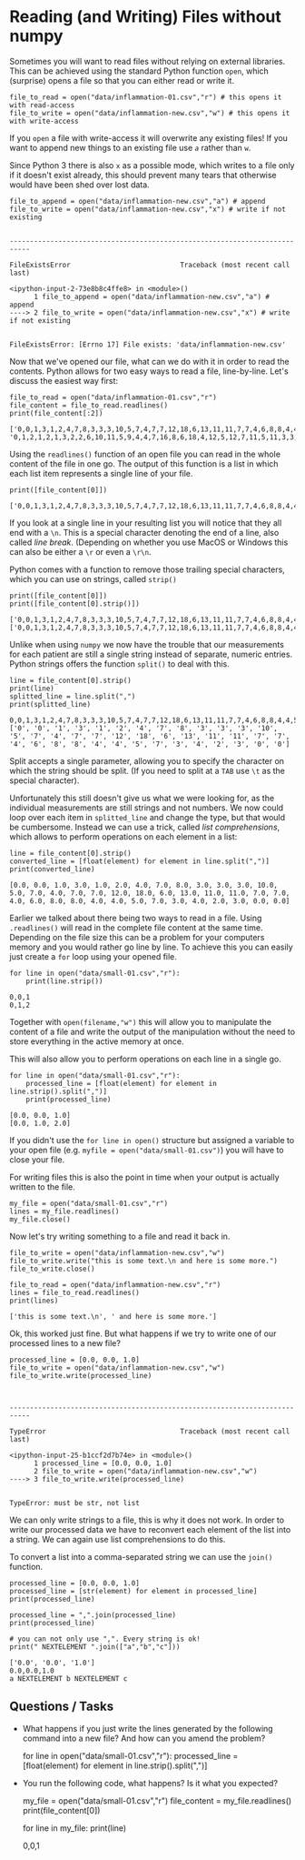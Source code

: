 
# Reading (and Writing) Files without numpy

Sometimes you will want to read files without relying on external libraries. This can be achieved using the standard Python function `open`, which (surprise) opens a file so that you can either read or write it.  


    file_to_read = open("data/inflammation-01.csv","r") # this opens it with read-access
    file_to_write = open("data/inflammation-new.csv","w") # this opens it with write-access

If you `open` a file with write-access it will overwrite any existing files! If you want to append new things to an existing file use *`a`* rather than `w`. 

Since Python 3 there is also `x` as a possible mode, which writes to a file only if it doesn't exist already, this should prevent many tears that otherwise would have been shed over lost data.


    file_to_append = open("data/inflammation-new.csv","a") # append
    file_to_write = open("data/inflammation-new.csv","x") # write if not existing


    ---------------------------------------------------------------------------

    FileExistsError                           Traceback (most recent call last)

    <ipython-input-2-73e8b8c4ffe8> in <module>()
          1 file_to_append = open("data/inflammation-new.csv","a") # append
    ----> 2 file_to_write = open("data/inflammation-new.csv","x") # write if not existing
    

    FileExistsError: [Errno 17] File exists: 'data/inflammation-new.csv'



Now that we've opened our file, what can we do with it in order to read the contents. Python allows for two easy ways to read a file, line-by-line. Let's discuss the easiest way first:


    file_to_read = open("data/inflammation-01.csv","r")
    file_content = file_to_read.readlines()
    print(file_content[:2])

    ['0,0,1,3,1,2,4,7,8,3,3,3,10,5,7,4,7,7,12,18,6,13,11,11,7,7,4,6,8,8,4,4,5,7,3,4,2,3,0,0\n', '0,1,2,1,2,1,3,2,2,6,10,11,5,9,4,4,7,16,8,6,18,4,12,5,12,7,11,5,11,3,3,5,4,4,5,5,1,1,0,1\n']


Using the `readlines()` function of an open file you can read in the whole content of the file in one go. The output of this function is a list in which each list item represents a single line of your file. 


    print([file_content[0]])

    ['0,0,1,3,1,2,4,7,8,3,3,3,10,5,7,4,7,7,12,18,6,13,11,11,7,7,4,6,8,8,4,4,5,7,3,4,2,3,0,0\n']


If you look at a single line in your resulting list you will notice that they all end with a `\n`. This is a special character denoting the end of a line, also called *line break*. (Depending on whether you use MacOS or Windows this can also be either a `\r` or even a `\r\n`.

Python comes with a function to remove those trailing special characters, which you can use on strings, called `strip()`


    print([file_content[0]])
    print([file_content[0].strip()])

    ['0,0,1,3,1,2,4,7,8,3,3,3,10,5,7,4,7,7,12,18,6,13,11,11,7,7,4,6,8,8,4,4,5,7,3,4,2,3,0,0\n']
    ['0,0,1,3,1,2,4,7,8,3,3,3,10,5,7,4,7,7,12,18,6,13,11,11,7,7,4,6,8,8,4,4,5,7,3,4,2,3,0,0']


Unlike when using `numpy` we now have the trouble that our measurements for each patient are still a single string instead of separate, numeric entries. Python strings offers the function `split()` to deal with this. 


    line = file_content[0].strip()
    print(line)
    splitted_line = line.split(",")
    print(splitted_line)

    0,0,1,3,1,2,4,7,8,3,3,3,10,5,7,4,7,7,12,18,6,13,11,11,7,7,4,6,8,8,4,4,5,7,3,4,2,3,0,0
    ['0', '0', '1', '3', '1', '2', '4', '7', '8', '3', '3', '3', '10', '5', '7', '4', '7', '7', '12', '18', '6', '13', '11', '11', '7', '7', '4', '6', '8', '8', '4', '4', '5', '7', '3', '4', '2', '3', '0', '0']


Split accepts a single parameter, allowing you to specify the character on which the string should be split. (If you need to split at a `TAB` use `\t` as the special character). 

Unfortunately this still doesn't give us what we were looking for, as the individual measurements are still strings and not numbers. We now could loop over each item in `splitted_line` and change the type, but that would be cumbersome. Instead we can use a trick, called *list comprehensions*, which allows to perform operations on each element in a list:


    line = file_content[0].strip()
    converted_line = [float(element) for element in line.split(",")]
    print(converted_line)

    [0.0, 0.0, 1.0, 3.0, 1.0, 2.0, 4.0, 7.0, 8.0, 3.0, 3.0, 3.0, 10.0, 5.0, 7.0, 4.0, 7.0, 7.0, 12.0, 18.0, 6.0, 13.0, 11.0, 11.0, 7.0, 7.0, 4.0, 6.0, 8.0, 8.0, 4.0, 4.0, 5.0, 7.0, 3.0, 4.0, 2.0, 3.0, 0.0, 0.0]


Earlier we talked about there being two ways to read in a file. Using `.readlines()` will read in the complete file content at the same time. Depending on the file size this can be a problem for your computers memory and you would rather go line by line. To achieve this you can easily just create a `for` loop using your opened file.


    for line in open("data/small-01.csv","r"):
        print(line.strip())

    0,0,1
    0,1,2


Together with `open(filename,"w")` this will allow you to manipulate the content of a file and write the output of the manipulation without the need to store everything in the active memory at once. 

This will also allow you to perform operations on each line in a single go.


    for line in open("data/small-01.csv","r"):
        processed_line = [float(element) for element in line.strip().split(",")]
        print(processed_line)

    [0.0, 0.0, 1.0]
    [0.0, 1.0, 2.0]


If you didn't use the `for line in open()` structure but assigned a variable to your open file (e.g. `myfile = open("data/small-01.csv")`) you will have to close your file. 

For writing files this is also the point in time when your output is actually written to the file.


    my_file = open("data/small-01.csv","r")
    lines = my_file.readlines()
    my_file.close()

Now let's try writing something to a file and read it back in.


    file_to_write = open("data/inflammation-new.csv","w") 
    file_to_write.write("this is some text.\n and here is some more.")
    file_to_write.close()
    
    file_to_read = open("data/inflammation-new.csv","r")
    lines = file_to_read.readlines()
    print(lines)

    ['this is some text.\n', ' and here is some more.']


Ok, this worked just fine. But what happens if we try to write one of our processed lines to a new file?


    processed_line = [0.0, 0.0, 1.0]
    file_to_write = open("data/inflammation-new.csv","w") 
    file_to_write.write(processed_line)



    ---------------------------------------------------------------------------

    TypeError                                 Traceback (most recent call last)

    <ipython-input-25-b1ccf2d7b74e> in <module>()
          1 processed_line = [0.0, 0.0, 1.0]
          2 file_to_write = open("data/inflammation-new.csv","w")
    ----> 3 file_to_write.write(processed_line)
    

    TypeError: must be str, not list


We can only write strings to a file, this is why it does not work. In order to write our processed data we have to reconvert each element of the list into a string. We can again use list comprehensions to do this. 

To convert a list into a comma-separated string we can use the `join()` function.


    processed_line = [0.0, 0.0, 1.0]
    processed_line = [str(element) for element in processed_line]
    print(processed_line)
    
    processed_line = ",".join(processed_line)
    print(processed_line)
    
    # you can not only use ",". Every string is ok!
    print(" NEXTELEMENT ".join(["a","b","c"]))

    ['0.0', '0.0', '1.0']
    0.0,0.0,1.0
    a NEXTELEMENT b NEXTELEMENT c


## Questions / Tasks

 * What happens if you just write the lines generated by the following command into a new file? And how can you amend the problem?


    for line in open("data/small-01.csv","r"):
        processed_line = [float(element) for element in line.strip().split(",")]

* You run the following code, what happens? Is it what you expected?


    my_file = open("data/small-01.csv","r")
    file_content = my_file.readlines()
    print(file_content[0])
     
    for line in my_file:
        print(line)

    0,0,1
    



    
